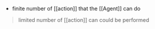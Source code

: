 - finite number of [[action]] that the [[Agent]] can do

>limited number of [[action]] can could be performed